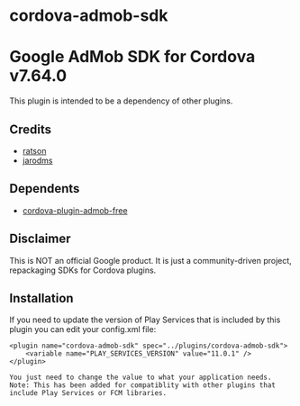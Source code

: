 # cordova-admob-sdk

# Google AdMob SDK for Cordova v7.64.0

This plugin is intended to be a dependency of other plugins.

## Credits 

  - [ratson](https://github.com/ratson/cordova-plugin-admob-free)
  - [jarodms](https://github.com/jarodms/cordova-admob-sdk)

## Dependents

* [cordova-plugin-admob-free](https://www.npmjs.com/package/cordova-plugin-admob-free)

## Disclaimer

This is NOT an official Google product. It is just a community-driven project,
repackaging SDKs for Cordova plugins.

## Installation

If you need to update the version of Play Services that is included by this
plugin you can edit your config.xml file:

```
<plugin name="cordova-admob-sdk" spec="../plugins/cordova-admob-sdk">
    <variable name="PLAY_SERVICES_VERSION" value="11.0.1" />
</plugin>

You just need to change the value to what your application needs. Note: This has been added for compatiblity with other plugins that include Play Services or FCM libraries.
```
